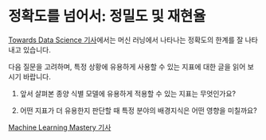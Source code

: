 # 정확도를 넘어서: 정밀도 및 재현율
 
[Towards Data Science 기사](https://towardsdatascience.com/beyond-accuracy-precision-and-recall-3da06bea9f6c)에서는 머신 러닝에서 나타나는 정확도의 한계를 잘 나타내고 있습니다.

다음 질문을 고려하며, 특정 상황에 유용하게 사용할 수 있는 지표에 대한 글을 읽어 보시기 바랍니다.

1) 앞서 살펴본 종양 식별 모델에 유용하게 적용할 수 있는 지표는 무엇인가요?

2) 어떤 지표가 더 유용한지 판단할 때 특정 분야의 배경지식은 어떤 영향을 미칠까요?


[Machine Learning Mastery 기사](https://machinelearningmastery.com/classification-accuracy-is-not-enough-more-performance-measures-you-can-use/)

